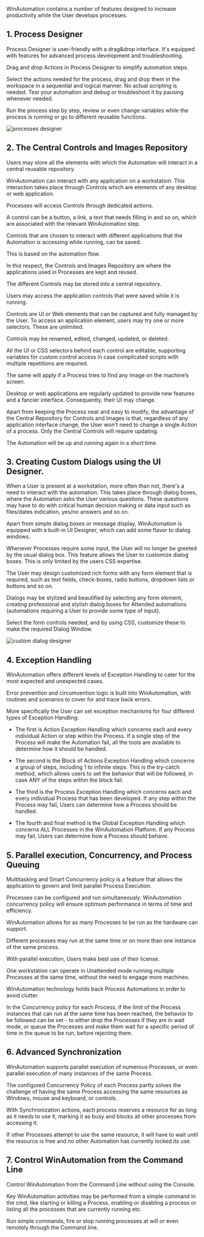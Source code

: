 WinAutomation contains a number of features designed to increase productivity while the User develops processes. 

## 1. Process Designer

Process Designer is user-friendly with a drag&drop interface. It's equipped with features for advanced process development and troubleshooting.

Drag and drop Actions in Process Designer to simplify automation steps. 

Select the actions needed for the process, drag and drop them in the workspace in a sequential and logical manner. No actual scripting is needed. 
Test your automation and debug or troubleshoot it by pausing whenever needed.

Run the process step by step, review or even change variables while the process is running or go to different reusable functions. 

 ![processes designer](..\media\process-designer-2.png)

## 2. The Central Controls and Images Repository

Users may store all the elements with which the Automation will interact in a central reusable repository.

WinAutomation can interact with any application on a workstation. This interaction takes place through Controls which are elements of any desktop or web application. 

Processes will access Controls through dedicated actions. 

A control can be a button, a link, a text that needs filling in and so on, which are associated with the relevant WinAutomation step. 

Controls that are chosen to interact with different applications that the Automation is accessing while running, can be saved. 

This is based on the automation flow.  

In this respect, the Controls and Images Repository are where the applications used in Processes are kept and reused. 

The different Controls may be stored into a central repository. 

Users may access the application controls that were saved while it is running.

Controls are UI or Web elements that can be captured and fully managed by the User. To access an application element, users may try one or more selectors. These are unlimited.

Controls may be renamed, edited, changed, updated, or deleted. 

All the UI or CSS selectors behind each control are editable, supporting variables for custom control access in case complicated scripts with multiple repetitions are required. 

The same will apply if a Process tries to find any image on the machine’s screen.

Desktop or web applications are regularly updated to provide new features and a fancier interface. Consequently, their UI may change. 

Apart from keeping the Process neat and easy to modify, the advantage of the Central Repository for Controls and Images is that, regardless of any application interface change, the User won't need to change a single Action of a process. Only the Central Controls will require updating. 

The Automation will be up and running again in a short time.


## 3. Creating Custom Dialogs using the UI Designer.

When a User is present at a workstation, more often than not, there's a need to interact with the automation. This takes place through dialog boxes, where the Automation asks the User various questions. These questions may have to do with critical human decision making or data input such as files/dates indication, yes/no answers and so on.
 
Apart from simple dialog boxes or message display, WinAutomation is equipped with a built-in UI Designer, which can add some flavor to dialog windows. 

Whenever Processes require some input, the User will no longer be greeted by the usual dialog box. This feature allows the User to customize dialog boxes. This is only limited by the users CSS expertise. 

The User may design customized rich forms with any form element that is required, such as text fields, check-boxes, radio buttons, dropdown lists or buttons and so on.

Dialogs may be stylized and beautified by selecting any form element, creating professional and stylish dialog boxes for Attended automations (automations requiring a User to provide some type of input).

Select the form controls needed, and by using CSS, customize these to make the required Dialog Window.

 ![custom dialog designer](..\media\custom-dialog-designer.png)

## 4. Exception Handling

WinAutomation offers different levels of Exception Handling to cater for the most expected and unexpected cases.

Error prevention and circumvention logic is built into WinAutomation, with routines and scenarios to cover for and trace back errors. 

More specifically the User can set exception mechanisms for four different types of Exception Handling:

* The first is Action Exception Handling which concerns each and every individual Action or step within the Process. If a single step of the Process will make the Automation fail, all the tools are available to determine how it should be handled. 

* The second is the Block of Actions Exception Handling which concerns a group of steps, including 1 to infinite steps. This is the try-catch method, which allows users to set the behavior that will be followed, in case ANY of the steps within the block fail. 

* The third is the Process Exception Handling which concerns each and every individual Process that has been developed. If any step within the Process may fail, Users can determine how a Process should be handled.

* The fourth and final method is the Global Exception Handling which concerns ALL Processes in the WinAutomation Platform. If any Process may fail, Users can determine how a Process should behave.

## 5. Parallel execution, Concurrency, and Process Queuing

Multitasking and Smart Concurrency policy is a feature that allows the application to govern and limit parallel Process Execution.

Processes can be configured and run simultaneously. WinAutomation concurrency policy will ensure optimum performance in terms of time and efficiency.

WinAutomation allows for as many Processes to be run as the hardware can support. 

Different processes may run at the same time or on more than one instance of the same process. 

With parallel execution, Users make best use of their license. 

One workstation can operate in Unattended mode running multiple Processes at the same time, without the need to engage more machines. 

WinAutomation technology holds back Process Automations in order to avoid clutter.

In the Concurrency policy for each Process, if the limit of the Process instances that can run at the same time has been reached, the behavior to be followed can be set - to either drop the Processes if they are in wait mode, or queue the Processes and make them wait for a specific period of time in the queue to be run, before rejecting them.

## 6. Advanced Synchronization

WinAutomation supports parallel execution of numerous Processes, or even parallel execution of many instances of the same Process. 

The configured Concurrency Policy of each Process partly solves the challenge of having the same Process accessing the same resources as Windows, mouse and keyboard, or controls.

With Synchronization actions, each process reserves a resource for as long as it needs to use it, marking it as busy and blocks all other processes from accessing it. 

If other Processes attempt to use the same resource, it will have to wait until the resource is free and no other Automation has currently locked its use.

## 7.	Control WinAutomation from the Command Line

Control WinAutomation from the Command Line without using the Console.

Key WinAutomation activities may be performed from a simple command in the cmd, like starting or killing a Process, enabling or disabling a process or listing all the processes that are currently running etc. 

Run simple commands, fire or stop running processes at will or even remotely through the Command line.